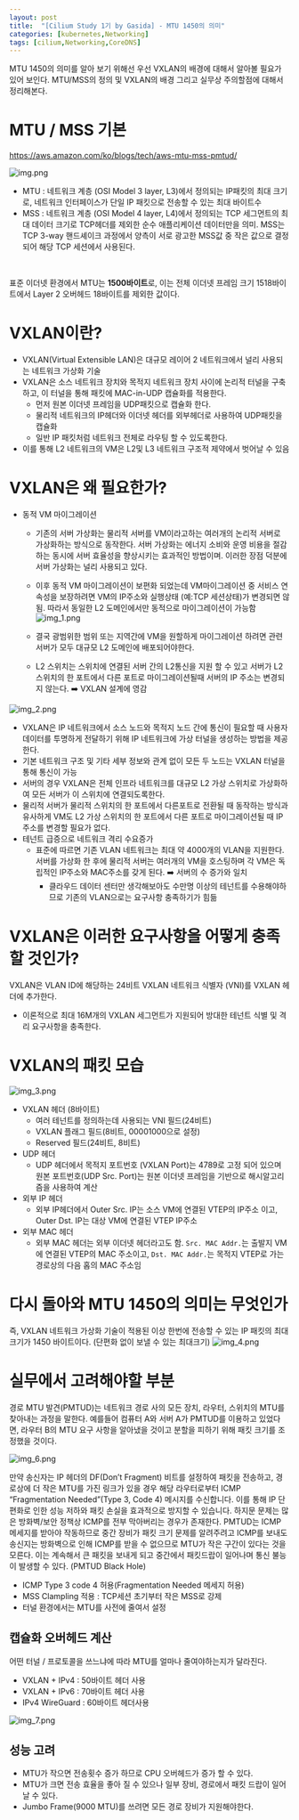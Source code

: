 ```yaml
---
layout: post
title:  "[Cilium Study 1기 by Gasida] - MTU 1450의 의미"
categories: [kubernetes,Networking]
tags: [cilium,Networking,CoreDNS]
---
```


MTU 1450의 의미를 알아 보기 위해선 우선 VXLAN의 배경에 대해서 알아볼 필요가 있어 보인다. 
MTU/MSS의 정의 및 VXLAN의 배경 그리고 실무상 주의할점에 대해서 정리해본다. 

# MTU / MSS 기본
https://aws.amazon.com/ko/blogs/tech/aws-mtu-mss-pmtud/

![img.png](../assets/4week/4week2-1.png)

- MTU : 네트워크 계층 (OSI Model 3 layer, L3)에서 정의되는 IP패킷의 최대 크기로, 네트워크 인터페이스가 단일 IP 패킷으로 전송할 수 있는 최대 바이트수
- MSS : 네트워크 계층 (OSI Model 4 layer, L4)에서 정의되는 TCP 세그먼트의 최대 데이터 크기로 TCP헤더를 제외한 순수 애플리케이션 데이터만을 의미. MSS는 TCP 3-way 핸드셰이크 과정에서 양측이 서로 광고한 MSS값 중 작은 값으로 결정되어 해당 TCP 세션에서 사용된다.


<br>

표준 이더넷 환경에서 MTU는 **1500바이트**로, 이는 전체 이더넷 프레임 크기 1518바이트에서 Layer 2 오버헤드 18바이트를 제외한 값이다.

# VXLAN이란?

- VXLAN(Virtual Extensible LAN)은 대규모 레이어 2 네트워크에서 널리 사용되는 네트워크 가상화 기술
- VXLAN은 소스 네트워크 장치와 목적지 네트워크 장치 사이에 논리적 터널을 구축하고, 이 터널을 통해 패킷에 MAC-in-UDP 캡슐화를 적용한다.
  - 먼저 원본 이더넷 프레임을 UDP패킷으로 캡슐화 한다. 
  - 물리적 네트워크의 IP헤더와 이더넷 헤더를 외부헤더로 사용하여 UDP패킷을 캡슐화
  - 일반 IP 패킷처럼 네트워크 전체로 라우팅 할 수 있도록한다. 
- 이를 통해 L2 네트워크의 VM은 L2및 L3 네트워크 구조적 제약에서 벗어날 수 있음

# VXLAN은 왜 필요한가?
- 동적 VM 마이그레이션
  - 기존의 서버 가상화는 물리적 서버를 VM이라고하는 여러개의 논리적 서버로 가상화하는 방식으로 동작한다. 서버 가상화는 에너지 소비와 운영 비용을 절감하는 동시에 서버 효율성을 향상시키는 효과적인 방법이며. 이러한 장점 덕분에 서버 가상화는 널리 사용되고 있다.
  - 이후 동적 VM 마이그레이션이 보편화 되었는데 VM마이그레이션 중 서비스 연속성을 보장하려면 VM의 IP주소와 실행상태 (예:TCP 세션상태)가 변경되면 않됨. 따라서 동일한 L2 도메인에서만 동적으로 마이그레이션이 가능함
![img_1.png](../assets/4week/4week2-2.png) 

  - 결국 광범위한 범위 또는 지역간에 VM을 원할하게 마이그레이션 하려면 관련서버가 모두 대규모 L2 도메인에 배포되어야한다.
  - L2 스위치는 스위치에 연결된 서버 간의 L2통신을 지원 할 수 있고 서버가 L2 스위치의 한 포트에서 다른 포트로 마이그레이션될때 서버의 IP 주소는 변경되지 않는다. ➡️ VXLAN 설계에 영감

![img_2.png](../assets/4week/4week2-3.png)

  - VXLAN은 IP 네트워크에서 소스 노드와 목적지 노드 간에 통신이 필요할 때 사용자 데이터를 투명하게 전달하기 위해 IP 네트워크에 가상 터널을 생성하는 방법을 제공한다.
  - 기본 네트워크 구조 및 기타 세부 정보와 관계 없이 모든 두 노드는 VXLAN 터널을 통해 통신이 가능
  - 서버의 경우 VXLAN은 전체 인프라 네트워크를 대규모 L2 가상 스위치로 가상화하여 모든 서버가 이 스위치에 연결되도록한다.
  - 물리적 서버가 물리적 스위치의 한 포트에서 다른포트로 전환될 때 동작하는 방식과 유사하게 VM도 L2 가상 스위치의 한 포트에서 다른 포트로 마이그레이션될 때 IP주소를 변경할 필요가 없다. 
- 테넌트 급증으로 네트워크 격리 수요증가
  - 표준에 따르면 기존 VLAN 네트워크는 최대 약 4000개의 VLAN을 지원한다. 서버를 가상화 한 후에 물리적 서버는 여러개의 VM을 호스팅하며 각 VM은 독립적인 IP주소와 MAC주소를 갖게 된다. ➡️ 서버의 수 증가와 일치
    - 클라우드 데이터 센터만 생각해보아도 수만명 이상의 테넌트를 수용해야하므로 기존의 VLAN으로는 요구사항 충족하기가 힘듦


# VXLAN은 이러한 요구사항을 어떻게 충족할 것인가?
VXLAN은 VLAN ID에 해당하는 24비트 VXLAN 네트워크 식별자 (VNI)를 VXLAN 헤더에 추가한다.
- 이론적으로 최대 16M개의 VXLAN 세그먼트가 지원되어 방대한 테넌트 식별 및 격리 요구사항을 충족한다. 


# VXLAN의 패킷 모습

![img_3.png](../assets/4week/4week2-4.png)

- VXLAN 헤더 (8바이트)
  - 여러 테넌트를 정의하는데 사용되는 VNI 필드(24비트)
  - VXLAN 플래그 필드(8비트, 00001000으로 설정)
  - Reserved 필드(24비트, 8비트)
- UDP 헤더
  - UDP 헤더에서 목적지 포트번호 (VXLAN Port)는 4789로 고정 되어 있으며 원본 포트번호(UDP Src. Port)는 원본 이더넷 프레임을 기반으로 해시알고리즘을 사용하여 계산
- 외부 IP 헤더
  - 외부 IP헤더에서 Outer Src. IP는 소스 VM에 연결된 VTEP의 IP주소 이고, Outer Dst. IP는 대상 VM에 연결된 VTEP IP주소
- 외부 MAC 헤더
  - 외부 MAC 헤더는 외부 이더넷 헤더라고도 함. `Src. MAC Addr.`는 출발지 VM에 연결된 VTEP의 MAC 주소이고, `Dst. MAC Addr.`는 목적지 VTEP로 가는 경로상의 다음 홉의 MAC 주소임


# 다시 돌아와 MTU 1450의 의미는 무엇인가

즉, VXLAN 네트워크 가상화 기술이 적용된 이상 한번에 전송할 수 있는 IP 패킷의 최대크기가 1450 바이트이다. (단편화 없이 보낼 수 있는 최대크기) 
![img_4.png](../assets/4week/4week2-5.png)


# 실무에서 고려해야할 부분

경로 MTU 발견(PMTUD)는 네트워크 경로 사의 모든 장치, 라우터, 스위치의 MTU를 찾아내는 과정을 말한다. 예를들어
컴퓨터 A와 서버 A가 PMTUD를 이용하고 있었다면, 라우터 B의 MTU 요구 사항을 알아냈을 것이고 분할을 피하기 위해 패킷 크기를 조정했을 것이다.
 
![img_6.png](../assets/4week/4week2-7.png)


만약 송신자는 IP 헤더의 DF(Don’t Fragment) 비트를 설정하여 패킷을 전송하고, 경로상에 더 작은 MTU를 가진 링크가 있을 경우 해당 라우터로부터 ICMP “Fragmentation Needed”(Type 3, Code 4) 메시지를 수신합니다. 이를 통해 IP 단편화로 인한 성능 저하와 패킷 손실을 효과적으로 방지할 수 있습니다.
하지문 문제는 많은 방화벽/보안 정책상 ICMP를 전부 막아버리는 경우가 존재한다. PMTUD는 ICMP 메세지를 받아야 작동하므로 
중간 장비가 패킷 크기 문제를 알려주려고 ICMP를 보내도 송신지는 방화벽으로 인해 ICMP를 받을 수 없으므로 MTU가 작은 구간이 있다는 것을 모른다. 이는 계속해서 큰 패킷을 보내게 되고 중간에서 패킷드랍이 일어나며 통신 불능이 발생할 수 있다. (PMTUD Black Hole)
<br>
- ICMP Type 3 code 4 허용(Fragmentation Needed 메세지 허용)
- MSS Clampling 적용 : TCP세션 초기부터 작은 MSS로 강제
- 터널 환경에서는 MTU를 사전에 줄여서 설정


## 캡슐화 오버헤드 계산

어떤 터널 / 프로토콜을 쓰느냐에 따라 MTU를 얼마나 줄여야하는지가 달라진다.
- VXLAN + IPv4 : 50바이트 헤더 사용
- VXLAN + IPv6 : 70바이트 헤더 사용
- IPv4 WireGuard : 60바이트 헤더사용

![img_7.png](../assets/4week/4week2-8.png)

## 성능 고려
- MTU가 작으면 전송횟수 증가 하므로 CPU 오버헤드가 증가 할 수 있다. 
- MTU가 크면 전송 효율을 좋아 질 수 있으나 일부 장비, 경로에서 패킷 드랍이 일어날 수 있다. 
- Jumbo Frame(9000 MTU)를 쓰려면 모든 경로 장비가 지원해야한다.
